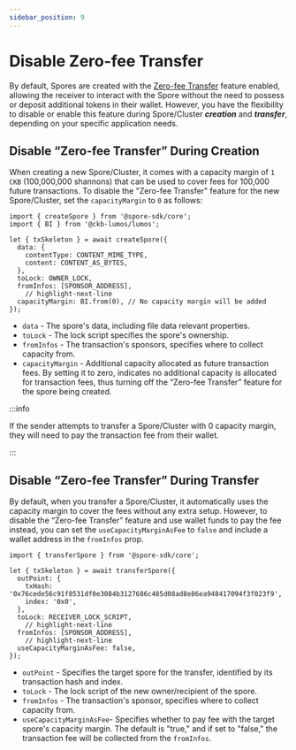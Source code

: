 ```yaml
---
sidebar_position: 9
---
```


# Disable Zero-fee Transfer

By default, Spores are created with the [Zero-fee Transfer](/basics/spore-101#do-i-need-to-hold-ckb-to-transfer-and-receive-spores) feature enabled, allowing the receiver to interact with the Spore without the need to possess or deposit additional tokens in their wallet. However, you have the flexibility to disable or enable this feature during Spore/Cluster ***creation*** and ***transfer***, depending on your specific application needs.

## Disable “Zero-fee Transfer” During Creation

When creating a new Spore/Cluster, it comes with a capacity margin of `1 CKB` (100,000,000 shannons) that can be used to cover fees for 100,000 future transactions. To disable the "Zero-fee Transfer" feature for the new Spore/Cluster, set the `capacityMargin` to `0` as follows:

```tsx
import { createSpore } from '@spore-sdk/core';
import { BI } from '@ckb-lumos/lumos';

let { txSkeleton } = await createSpore({
  data: {
    contentType: CONTENT_MIME_TYPE,
    content: CONTENT_AS_BYTES,
  },
  toLock: OWNER_LOCK,
  fromInfos: [SPONSOR_ADDRESS],
    // highlight-next-line
  capacityMargin: BI.from(0), // No capacity margin will be added
});
```

- `data` - The spore's data, including file data relevant properties.
- `toLock` - The lock script specifies the spore's ownership.
- `fromInfos` - The transaction's sponsors, specifies where to collect capacity from.
- `capacityMargin` - Additional capacity allocated as future transaction fees. By setting it to zero, indicates no additional capacity is allocated for transaction fees, thus turning off the “Zero-fee Transfer” feature for the spore being created.

:::info

If the sender attempts to transfer a Spore/Cluster with 0 capacity margin, they will need to pay the transaction fee from their wallet.

:::

## Disable “Zero-fee Transfer” During Transfer

By default, when you transfer a Spore/Cluster, it automatically uses the capacity margin to cover the fees without any extra setup. However, to disable the “Zero-fee Transfer” feature and use wallet funds to pay the fee instead, you can set the `useCapacityMarginAsFee` to `false` and include a wallet address in the `fromInfos` prop.

```tsx
import { transferSpore } from '@spore-sdk/core';

let { txSkeleton } = await transferSpore({
  outPoint: {
    txHash: '0x76cede56c91f8531df0e3084b3127686c485d08ad8e86ea948417094f3f023f9',
    index: '0x0',
  },
  toLock: RECEIVER_LOCK_SCRIPT,
    // highlight-next-line
  fromInfos: [SPONSOR_ADDRESS],
    // highlight-next-line
  useCapacityMarginAsFee: false,
});
```

- `outPoint` - Specifies the target spore for the transfer, identified by its transaction hash and index.
- `toLock` - The lock script of the new owner/recipient of the spore.
- `fromInfos` - The transaction's sponsor, specifies where to collect capacity from.
- `useCapacityMarginAsFee`- Specifies whether to pay fee with the target spore's capacity margin. The default is "true," and if set to "false," the transaction fee will be collected from the `fromInfos`.

